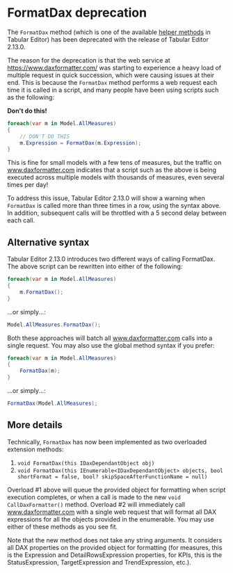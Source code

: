 ﻿# FormatDax deprecation

The `FormatDax` method (which is one of the available [helper methods](/Advanced-Scripting.md#helper-methods) in Tabular Editor) has been deprecated with the release of Tabular Editor 2.13.0.

The reason for the deprecation is that the web service at https://www.daxformatter.com/ was starting to experience a heavy load of multiple request in quick succession, which were causing issues at their end. This is because the `FormatDax` method performs a web request each time it is called in a script, and many people have been using scripts such as the following:

**Don't do this!**
```csharp
foreach(var m in Model.AllMeasures)
{
    // DON'T DO THIS
    m.Expression = FormatDax(m.Expression);
}
```

This is fine for small models with a few tens of measures, but the traffic on www.daxformatter.com indicates that a script such as the above is being executed across multiple models with thousands of measures, even several times per day!

To address this issue, Tabular Editor 2.13.0 will show a warning when `FormatDax` is called more than three times in a row, using the syntax above. In addition, subsequent calls will be throttled with a 5 second delay between each call.

## Alternative syntax

Tabular Editor 2.13.0 introduces two different ways of calling FormatDax. The above script can be rewritten into either of the following:

```csharp
foreach(var m in Model.AllMeasures)
{
    m.FormatDax();
}
```

...or simply...:

```csharp
Model.AllMeasures.FormatDax();
```

Both these approaches will batch all www.daxformatter.com calls into a single request. You may also use the global method syntax if you prefer:

```csharp
foreach(var m in Model.AllMeasures)
{
    FormatDax(m);
}
```

...or simply...:

```csharp
FormatDax(Model.AllMeasures);
```

## More details

Technically, `FormatDax` has now been implemented as two overloaded extension methods:

1) `void FormatDax(this IDaxDependantObject obj)`
2) `void FormatDax(this IEnumerable<IDaxDependantObject> objects, bool shortFormat = false, bool? skipSpaceAfterFunctionName = null)`

Overload #1 above will queue the provided object for formatting when script execution completes, or when a call is made to the new `void CallDaxFormatter()` method. Overload #2 will immediately call www.daxformatter.com with a single web request that will format all DAX expressions for all the objects provided in the enumerable. You may use either of these methods as you see fit.

Note that the new method does not take any string arguments. It considers all DAX properties on the provided object for formatting (for measures, this is the Expression and DetailRowsExpression properties, for KPIs, this is the StatusExpression, TargetExpression and TrendExpression, etc.).
